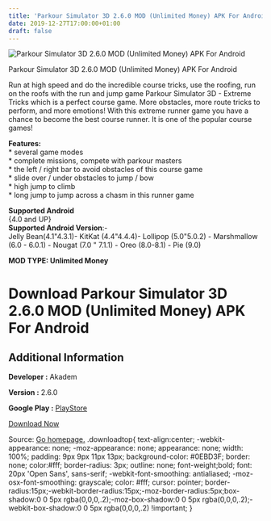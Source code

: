 ```yaml
---
title: 'Parkour Simulator 3D 2.6.0 MOD (Unlimited Money) APK For Android'
date: 2019-12-27T17:00:00+01:00
draft: false
---
```


![Parkour Simulator 3D 2.6.0 MOD (Unlimited Money) APK For Android](https://i0.wp.com/apkhome.net/wp-content/uploads/2019/12/Parkour-Simulator-3D.png "Parkour Simulator 3D 2.6.0 MOD (Unlimited Money) APK For Android")

  

Parkour Simulator 3D 2.6.0 MOD (Unlimited Money) APK For Android

Run at high speed and do the incredible course tricks, use the roofing, run on the roofs with the run and jump game Parkour Simulator 3D - Extreme Tricks which is a perfect course game. More obstacles, more route tricks to perform, and more emotions! With this extreme runner game you have a chance to become the best course runner. It is one of the popular course games!

**Features:**  
\* several game modes  
\* complete missions, compete with parkour masters  
\* the left / right bar to avoid obstacles of this course game  
\* slide over / under obstacles to jump / bow  
\* high jump to climb  
\* long jump to jump across a chasm in this runner game

**Supported Android**  
{4.0 and UP}  
**Supported Android Version**:-  
Jelly Bean(4.1"4.3.1)- KitKat (4.4"4.4.4)- Lollipop (5.0"5.0.2) - Marshmallow (6.0 - 6.0.1) - Nougat (7.0 " 7.1.1) - Oreo (8.0-8.1) - Pie (9.0)

**MOD TYPE: Unlimited Money**

Download Parkour Simulator 3D 2.6.0 MOD (Unlimited Money) APK For Android
=========================================================================

Additional Information
----------------------

**Developer :** Akadem

**Version :** 2.6.0

**Google Play :** [PlayStore](https://play.google.com/store/apps/details?id=com.akademgp.ParkourSimulator3DStuntsAndTricks)

  

[Download Now](https://store4app.co/post/parkour-simulator-3d-2-6-0-mod-unlimited-money-apk-for-android_1577459805)

  
Source: [Go homepage.](https://store4app.co/post/parkour-simulator-3d-2-6-0-mod-unlimited-money-apk-for-android_1577459805) .downloadtop{ text-align:center; -webkit-appearance: none; -moz-appearance: none; appearance: none; width: 100%; padding: 9px 9px 11px 13px; background-color: #0EBD3F; border: none; color:#fff; border-radius: 3px; outline: none; font-weight;bold; font: 20px 'Open Sans', sans-serif; -webkit-font-smoothing: antialiased; -moz-osx-font-smoothing: grayscale; color: #fff; cursor: pointer; border-radius:15px;-webkit-border-radius:15px;-moz-border-radius:5px;box-shadow:0 0 5px rgba(0,0,0,.2);-moz-box-shadow:0 0 5px rgba(0,0,0,.2);-webkit-box-shadow:0 0 5px rgba(0,0,0,.2) !important; }